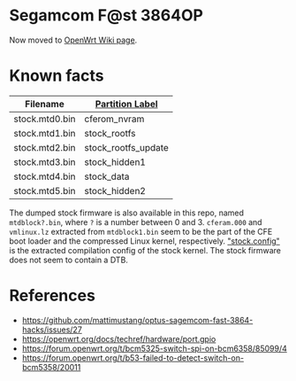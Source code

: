 # Segamcom F@st 3864OP
Now moved to [OpenWrt Wiki page](https://openwrt.org/inbox/toh/sagem/f_st3864op).

# Known facts
| Filename       | [Partition Label](https://openwrt.org/inbox/toh/sagem/f_st3864op#flash_layout) |
|----------------|--------------|
| stock.mtd0.bin | cferom_nvram |
| stock.mtd1.bin | stock_rootfs |
| stock.mtd2.bin | stock_rootfs_update |
| stock.mtd3.bin | stock_hidden1 |
| stock.mtd4.bin | stock_data |
| stock.mtd5.bin | stock_hidden2 |
The dumped stock firmware is also available in this repo, named `mtdblock?.bin`, where `?` is a number between 0 and 3. `cferam.000` and `vmlinux.lz` extracted from `mtdblock1.bin` seem to be the part of the CFE boot loader and the compressed Linux kernel, respectively. ["stock.config"](./stock.config) is the extracted compilation config of the stock kernel. The stock firmware does not seem to contain a DTB.

# References
* https://github.com/mattimustang/optus-sagemcom-fast-3864-hacks/issues/27
* https://openwrt.org/docs/techref/hardware/port.gpio
* https://forum.openwrt.org/t/bcm5325-switch-spi-on-bcm6358/85099/4
* https://forum.openwrt.org/t/b53-failed-to-detect-switch-on-bcm5358/20011
